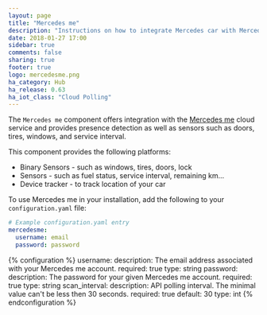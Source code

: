 ```yaml
---
layout: page
title: "Mercedes me"
description: "Instructions on how to integrate Mercedes car with Mercedes me into Home Assistant."
date: 2018-01-27 17:00
sidebar: true
comments: false
sharing: true
footer: true
logo: mercedesme.png
ha_category: Hub
ha_release: 0.63
ha_iot_class: "Cloud Polling"
---
```



The `Mercedes me` component offers integration with the [Mercedes me](https://www.mercedes-benz.com/de/mercedes-me/) cloud service and provides presence detection as well as sensors such as doors, tires, windows, and service interval.

This component provides the following platforms:
 - Binary Sensors - such as windows, tires, doors, lock
 - Sensors - such as fuel status, service interval, remaining km...
 - Device tracker - to track location of your car

To use Mercedes me in your installation, add the following to your `configuration.yaml` file:

```yaml
# Example configuration.yaml entry
mercedesme:
  username: email
  password: password
```


{% configuration %}
username:
  description: The email address associated with your Mercedes me account.
  required: true
  type: string
password:
  description: The password for your given Mercedes me account.
  required: true
  type: string
scan_interval:
  description: API polling interval. The minimal value can't be less then 30 seconds.
  required: true
  default: 30
  type: int
{% endconfiguration %}